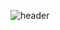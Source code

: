 ![header](https://capsule-render.vercel.app/api?type=slice&color=auto&height=200&text=hncok&fontAlign=70&rotate=13&fontAlignY=25&desc=think%20design&descAlign=70.&descAlignY=44)
